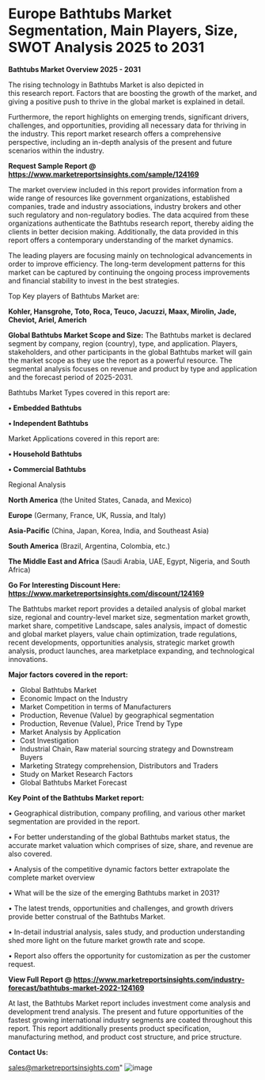 # Europe Bathtubs Market Segmentation, Main Players, Size, SWOT Analysis 2025 to 2031

<Strong> Bathtubs Market Overview 2025 - 2031</strong>

The rising technology in Bathtubs Market is also depicted in this research report. Factors that are boosting the growth of the market, and giving a positive push to thrive in the global market is explained in detail.

Furthermore, the report highlights on emerging trends, significant drivers, challenges, and opportunities, providing all necessary data for thriving in the industry. This report market research offers a comprehensive perspective, including an in-depth analysis of the present and future scenarios within the industry.

<strong>Request Sample Report @ <a href=https://www.marketreportsinsights.com/sample/124169>https://www.marketreportsinsights.com/sample/124169</a></strong>

The market overview included in this report provides information from a wide range of resources like government organizations, established companies, trade and industry associations, industry brokers and other such regulatory and non-regulatory bodies. The data acquired from these organizations authenticate the Bathtubs research report, thereby aiding the clients in better decision making. Additionally, the data provided in this report offers a contemporary understanding of the market dynamics.

The leading players are focusing mainly on technological advancements in order to improve efficiency. The long-term development patterns for this market can be captured by continuing the ongoing process improvements and financial stability to invest in the best strategies.

Top Key players of Bathtubs Market are:

<strong>Kohler, Hansgrohe, Toto, Roca, Teuco, Jacuzzi, Maax, Mirolin, Jade, Cheviot, Ariel, Americh</strong>

<strong><b>Global Bathtubs Market Scope and Size:</b></strong>
The Bathtubs market is declared segment by company, region (country), type, and application. Players, stakeholders, and other participants in the global Bathtubs market will gain the market scope as they use the report as a powerful resource. The segmental analysis focuses on revenue and product by type and application and the forecast period of 2025-2031.

Bathtubs Market Types covered in this report are:

<strong>• Embedded Bathtubs

• Independent Bathtubs</strong>

Market Applications covered in this report are:

<strong>• Household Bathtubs

• Commercial Bathtubs</strong> 

Regional Analysis

<strong>North America</strong> (the United States, Canada, and Mexico)

<strong>Europe</strong> (Germany, France, UK, Russia, and Italy)

<strong>Asia-Pacific</strong> (China, Japan, Korea, India, and Southeast Asia)

<strong>South America</strong> (Brazil, Argentina, Colombia, etc.)

<strong>The Middle East and Africa</strong> (Saudi Arabia, UAE, Egypt, Nigeria, and South Africa)

<strong>Go For Interesting Discount Here: <a href=https://www.marketreportsinsights.com/discount/124169>https://www.marketreportsinsights.com/discount/124169</a></strong>

The Bathtubs market report provides a detailed analysis of global market size, regional and country-level market size, segmentation market growth, market share, competitive Landscape, sales analysis, impact of domestic and global market players, value chain optimization, trade regulations, recent developments, opportunities analysis, strategic market growth analysis, product launches, area marketplace expanding, and technological innovations.

<strong><b>Major factors covered in the report:</b></strong>
<ul>
  <li>Global Bathtubs Market </li>
  <li>Economic Impact on the Industry</li>
  <li>Market Competition in terms of Manufacturers</li>
  <li>Production, Revenue (Value) by geographical segmentation</li>
  <li>Production, Revenue (Value), Price Trend by Type</li>
  <li>Market Analysis by Application</li>
  <li>Cost Investigation</li>
  <li>Industrial Chain, Raw material sourcing strategy and Downstream Buyers</li>
  <li>Marketing Strategy comprehension, Distributors and Traders</li>
  <li>Study on Market Research Factors</li>
  <li>Global Bathtubs Market Forecast</li>
</ul>

<strong><b>Key Point of the Bathtubs Market report:</b></strong>

• Geographical distribution, company profiling, and various other market segmentation are provided in the report.

• For better understanding of the global Bathtubs market status, the accurate market valuation which comprises of size, share, and revenue are also covered.

• Analysis of the competitive dynamic factors better extrapolate the complete market overview

• What will be the size of the emerging Bathtubs market in 2031?

• The latest trends, opportunities and challenges, and growth drivers provide better construal of the Bathtubs Market.

• In-detail industrial analysis, sales study, and production understanding shed more light on the future market growth rate and scope.

• Report also offers the opportunity for customization as per the customer request.

<strong><b>View Full Report @ <a href=https://www.marketreportsinsights.com/industry-forecast/bathtubs-market-2022-124169>https://www.marketreportsinsights.com/industry-forecast/bathtubs-market-2022-124169</a></b></strong>


At last, the Bathtubs Market report includes investment come analysis and development trend analysis. The present and future opportunities of the fastest growing international industry segments are coated throughout this report. This report additionally presents product specification, manufacturing method, and product cost structure, and price structure.

<strong>Contact Us:</strong>

sales@marketreportsinsights.com"
![image](https://github.com/user-attachments/assets/410c6e6c-bfd1-453e-bf33-7cdacaea5330)
